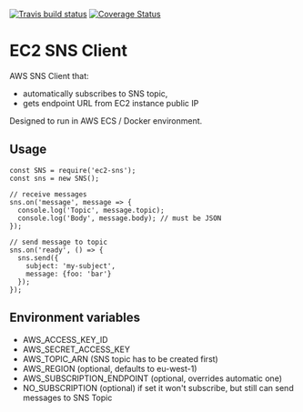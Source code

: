 [![Travis build status](https://travis-ci.org/jaaaco/ec2-sns.svg?branch=master)](https://travis-ci.org/jaaaco/ec2-sns/) 
[![Coverage Status](https://coveralls.io/repos/github/jaaaco/ec2-sns/badge.svg)](https://coveralls.io/github/jaaaco/ec2-sns)

# EC2 SNS Client

AWS SNS Client that:
* automatically subscribes to SNS topic, 
* gets endpoint URL from EC2 instance public IP

Designed to run in AWS ECS / Docker environment.

## Usage

```
const SNS = require('ec2-sns');
const sns = new SNS();

// receive messages
sns.on('message', message => {
  console.log('Topic', message.topic);
  console.log('Body', message.body); // must be JSON
});

// send message to topic
sns.on('ready', () => {
  sns.send({
    subject: 'my-subject',
    message: {foo: 'bar'}
  });
});

```

## Environment variables 

* AWS_ACCESS_KEY_ID
* AWS_SECRET_ACCESS_KEY
* AWS_TOPIC_ARN (SNS topic has to be created first)
* AWS_REGION (optional, defaults to eu-west-1)
* AWS_SUBSCRIPTION_ENDPOINT (optional, overrides automatic one)
* NO_SUBSCRIPTION (optional) if set it won't subscribe, but still can send messages to SNS Topic

